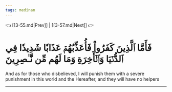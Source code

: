```yaml
---
tags: medinan
---
```


👈 [[3-55.md|Prev]] | [[3-57.md|Next]] 👉

# فَأَمَّا ٱلَّذِينَ كَفَرُواْ فَأُعَذِّبُهُمۡ عَذَابٗا شَدِيدٗا فِي ٱلدُّنۡيَا وَٱلۡأٓخِرَةِ وَمَا لَهُم مِّن نَّـٰصِرِينَ

And as for those who disbelieved, I will punish them with a severe punishment in this world and the Hereafter, and they will have no helpers

---

